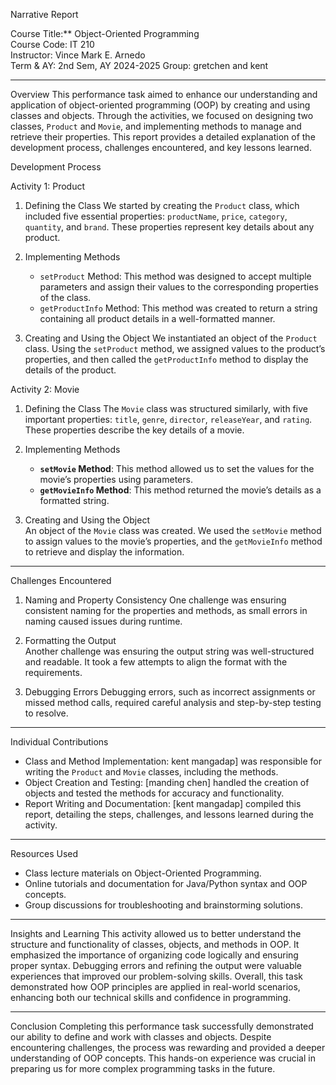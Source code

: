 Narrative Report

Course Title:** Object-Oriented Programming  
Course Code: IT 210  
Instructor: Vince Mark E. Arnedo  
Term & AY: 2nd Sem, AY 2024-2025
Group: gretchen and kent

---

Overview
This performance task aimed to enhance our understanding and application of object-oriented programming (OOP) by creating and using classes and objects. Through the activities, we focused on designing two classes, `Product` and `Movie`, and implementing methods to manage and retrieve their properties. This report provides a detailed explanation of the development process, challenges encountered, and key lessons learned.



Development Process

Activity 1: Product
1. Defining the Class
   We started by creating the `Product` class, which included five essential properties: `productName`, `price`, `category`, `quantity`, and `brand`. These properties represent key details about any product.

2. Implementing Methods 
   - `setProduct` Method: This method was designed to accept multiple parameters and assign their values to the corresponding properties of the class.
   - `getProductInfo` Method: This method was created to return a string containing all product details in a well-formatted manner.

3. Creating and Using the Object 
   We instantiated an object of the `Product` class. Using the `setProduct` method, we assigned values to the product’s properties, and then called the `getProductInfo` method to display the details of the product.

Activity 2: Movie
1. Defining the Class 
   The `Movie` class was structured similarly, with five important properties: `title`, `genre`, `director`, `releaseYear`, and `rating`. These properties describe the key details of a movie.

2. Implementing Methods  
   - **`setMovie` Method**: This method allowed us to set the values for the movie’s properties using parameters.
   - **`getMovieInfo` Method**: This method returned the movie’s details as a formatted string.

3. Creating and Using the Object  
   An object of the `Movie` class was created. We used the `setMovie` method to assign values to the movie’s properties, and the `getMovieInfo` method to retrieve and display the information.

---

Challenges Encountered
1. Naming and Property Consistency 
   One challenge was ensuring consistent naming for the properties and methods, as small errors in naming caused issues during runtime.

2. Formatting the Output  
   Another challenge was ensuring the output string was well-structured and readable. It took a few attempts to align the format with the requirements.

3. Debugging Errors 
   Debugging errors, such as incorrect assignments or missed method calls, required careful analysis and step-by-step testing to resolve.

---

Individual Contributions
- Class and Method Implementation: kent mangadap] was responsible for writing the `Product` and `Movie` classes, including the methods.
- Object Creation and Testing: [manding chen] handled the creation of objects and tested the methods for accuracy and functionality.
- Report Writing and Documentation: [kent mangadap] compiled this report, detailing the steps, challenges, and lessons learned during the activity.

---

Resources Used
- Class lecture materials on Object-Oriented Programming.
- Online tutorials and documentation for Java/Python syntax and OOP concepts.
- Group discussions for troubleshooting and brainstorming solutions.

---

Insights and Learning
This activity allowed us to better understand the structure and functionality of classes, objects, and methods in OOP. It emphasized the importance of organizing code logically and ensuring proper syntax. Debugging errors and refining the output were valuable experiences that improved our problem-solving skills. Overall, this task demonstrated how OOP principles are applied in real-world scenarios, enhancing both our technical skills and confidence in programming.

---

Conclusion
Completing this performance task successfully demonstrated our ability to define and work with classes and objects. Despite encountering challenges, the process was rewarding and provided a deeper understanding of OOP concepts. This hands-on experience was crucial in preparing us for more complex programming tasks in the future.

